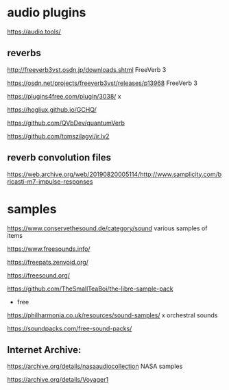 # audio plugins

https://audio.tools/

## reverbs

http://freeverb3vst.osdn.jp/downloads.shtml
FreeVerb 3

https://osdn.net/projects/freeverb3vst/releases/p13968
FreeVerb 3

https://plugins4free.com/plugin/3038/
x

https://hogliux.github.io/GCHQ/

https://github.com/QVbDev/quantumVerb

https://github.com/tomszilagyi/ir.lv2

## reverb convolution files

https://web.archive.org/web/20190820005114/http://www.samplicity.com/bricasti-m7-impulse-responses

# samples

https://www.conservethesound.de/category/sound
various samples of items

https://www.freesounds.info/

https://freepats.zenvoid.org/

https://freesound.org/

https://github.com/TheSmallTeaBoi/the-libre-sample-pack
- free
 
https://philharmonia.co.uk/resources/sound-samples/
x orchestral sounds

https://soundpacks.com/free-sound-packs/

## Internet Archive:

https://archive.org/details/nasaaudiocollection
NASA samples

https://archive.org/details/Voyager1

